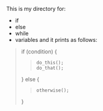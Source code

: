 This is my directory for:
* if
* else
* while
* variables 
and it prints as follows:

> 	if (condition)
>	{
> >		do_this();
> >		do_that();
>	}
>	else
>	{
> >		otherwise();
>	}
